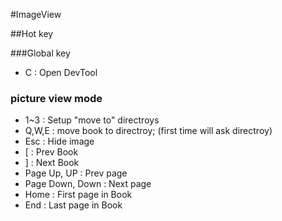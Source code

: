 #ImageView 


##Hot key

###Global key

* C : Open DevTool

### picture view mode
* 1~3 : Setup "move to" directroys
* Q,W,E : move book to directroy; (first time will ask directroy)
* Esc : Hide image
* [ : Prev Book
* ] : Next Book
* Page Up, UP : Prev page
* Page Down, Down : Next page
* Home : First page in Book
* End : Last page in Book
